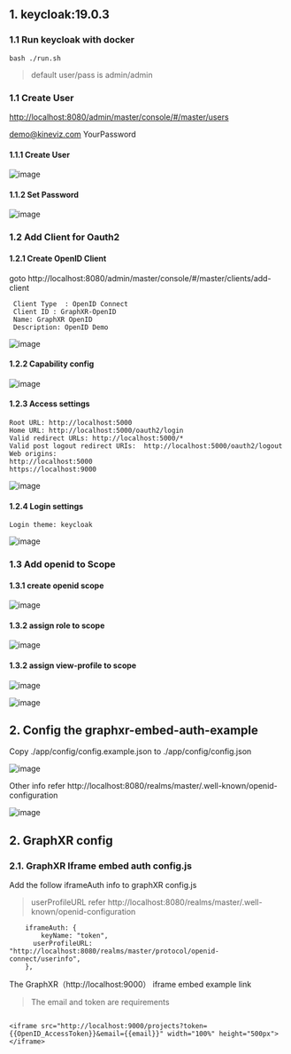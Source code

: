 ## 1. keycloak:19.0.3 

### 1.1 Run keycloak with docker 

```
bash ./run.sh
```

> default user/pass is admin/admin

### 1.1 Create User  

<http://localhost:8080/admin/master/console/#/master/users>

demo@kineviz.com YourPassword  

#### 1.1.1 Create User
![image](./images/create-client.png)

#### 1.1.2 Set Password
![image](./images/create-user-1-setpassword.png)

### 1.2 Add Client for Oauth2  
#### 1.2.1 Create OpenID Client  
goto http://localhost:8080/admin/master/console/#/master/clients/add-client

```
 Client Type  : OpenID Connect
 Client ID : GraphXR-OpenID
 Name: GraphXR OpenID
 Description: OpenID Demo
```
![image](./images/create-client.png)

#### 1.2.2 Capability config

![image](./images/create-client.png)

#### 1.2.3 Access settings  

```
Root URL: http://localhost:5000
Home URL: http://localhost:5000/oauth2/login
Valid redirect URLs: http://localhost:5000/*
Valid post logout redirect URIs:  http://localhost:5000/oauth2/logout
Web origins:  
http://localhost:5000   
https://localhost:9000   
```
![image](./images/create-client-2-access-settings.png)

#### 1.2.4 Login settings  

```
Login theme: keycloak
```
![image](./images/create-client-3-login.png)


### 1.3 Add openid to Scope

#### 1.3.1 create openid scope
![image](./images/create-openid.png)

#### 1.3.2 assign role to scope
![image](./images/create-openid-1-assign-role.png)

#### 1.3.2 assign view-profile to scope
![image](./images/create-openid-2-assign-profile-view.png)

![image](./images/create-openid-2-assign-profile-view-done.png)


## 2. Config the graphxr-embed-auth-example

Copy ./app/config/config.example.json to ./app/config/config.json 

![image](./images/openId-config-mapping.png)

Other info refer http://localhost:8080/realms/master/.well-known/openid-configuration 

![image](./images/openid-configuration.png)

## 2. GraphXR config

### 2.1. GraphXR Iframe embed auth config.js

Add the follow iframeAuth info to graphXR config.js

> userProfileURL refer  http://localhost:8080/realms/master/.well-known/openid-configuration 

```
	iframeAuth: {
		keyName: "token",
	  userProfileURL: "http://localhost:8080/realms/master/protocol/openid-connect/userinfo",
	},
```


The GraphXR（http://localhost:9000） iframe embed example link

> The email and token are requirements

```

<iframe src="http://localhost:9000/projects?token={{OpenID_AccessToken}}&email={{email}}" width="100%" height="500px"></iframe>

```